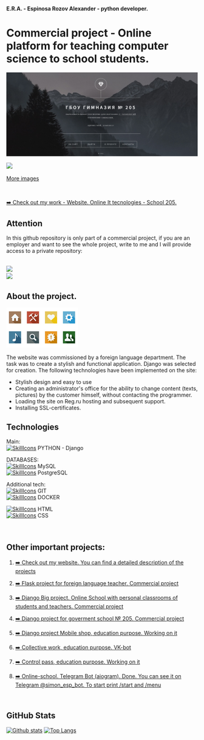 #### E.R.A. - Espinosa Rozov Alexander - python developer.

# Commercial project - Online platform for teaching computer science to school students.

<img src="https://github.com/ERAalex/PREVIEW_project_Online_it_school/blob/main/gym205_python/website_it_school.jpg">
<p>
  <img src="https://img.shields.io/badge/linkedin-%230077B5.svg?&style=for-the-badge&logo=linkedin&logoColor=white">
</p>
<p><a href="https://github.com/ERAalex/PREVIEW_project_Online_it_school/blob/main/gym205_python/website_it_school_2.jpg" target="_blank">More images</a>
</p>
<br>
<p><a href="https://edu.gym205.ru/" target="_blank">➡️ Check out my work - Website. Online It tecnologies - School 205. </a></p>

## Attention 
In this github repository is only part of a commercial project, if you are an employer and want to see the whole project, write to me and I will provide access to a private repository: 

<br><a href="mailto:erapyth@gmail.com"><img src="https://img.shields.io/badge/-Gmail%20contact%20me-red"></a>
<br><a href="https://t.me/espinosa_python"><img src="https://img.shields.io/badge/-Telegram-blue"></a>

## About the project.

  <a href="#" target="_blank" rel="noreferrer nofollow">
      <img src="https://github.com/ERAalex/PREVIEW_project_site_buisness_card_Maria-/blob/main/website_icons.jpg" >
    </a>

The website was commissioned by a foreign language department. The task was to create a stylish and functional application. Django was selected for creation.
The following technologies have been implemented on the site:  <br>
- Stylish design and easy to use <br>
- Сreating an administrator's office for the ability to change content (texts, pictures) by the customer himself, without contacting the programmer.
- Loading the site on Reg.ru hosting and subsequent support.
- Installing SSL-certificates.

## Technologies
Main:<br/>
[![SkillIcons](https://skillicons.dev/icons?i=python)](https://skillicons.dev) PYTHON - Django <br/>

DATABASES:<br/>
[![SkillIcons](https://skillicons.dev/icons?i=mysql)](https://skillicons.dev) MySQL <br/>
[![SkillIcons](https://skillicons.dev/icons?i=postgres)](https://skillicons.dev) PostgreSQL <br/>

Additional tech:<br/>
[![SkillIcons](https://skillicons.dev/icons?i=git)](https://skillicons.dev) GIT <br/>
[![SkillIcons](https://skillicons.dev/icons?i=docker)](https://skillicons.dev) DOCKER <br/>

[![SkillIcons](https://skillicons.dev/icons?i=html)](https://skillicons.dev) HTML <br/>
[![SkillIcons](https://skillicons.dev/icons?i=css)](https://skillicons.dev) CSS <br/>
<br/><br/>

## Other important projects:
1. <p><a href="https://itespinosa.com/" target="_blank">➡️ Check out my website. You can find a detailed description of the projects</a></p>
2. <p><a href="https://espinosamaria.ru/">➡️ Flask project for foreign language teacher. Сommercial project</a></p>
4. <p><a href="https://edu.gym205.ru/">➡️ Django Big project. Online School with personal classrooms of students and teachers. Сommercial project</a></p>
5. <p><a href="http://school.gym205.ru/">➡️ Django project for goverment school № 205. Сommercial project</a></p>
6. <p><a href="https://github.com/ERAalex/project_Web_Site_Mobiles">➡️ Django project Mobile shop, education purpose. Working on it</a></p>
7. <p><a href="https://github.com/ERAalex/Netology_Collective_work">➡️ Collective work, education purpose. VK-bot</a></p>
8. <p><a href="#">➡️ Control pass, education purpose. Working on it</a></p>
9. <p><a href="https://telegram.me/simon_esp_bot">➡️ Online-school. Telegram Bot (aiogram). Done. You can see it on Telegram @simon_esp_bot. To start print /start and /menu</a></p>



<br/>


<h2>GitHub Stats</h2>

<a href="#">![Github stats](https://github-readme-stats.vercel.app/api?username=ERAalex&theme=blueberry&count_private=true&hide_border=true&line_height=20)</a>
<a href="#">![Top Langs](https://github-readme-stats.vercel.app/api/top-langs/?username=ERAalex&layout=compact&theme=blueberry&count_private=true&hide_border=true)</a>
